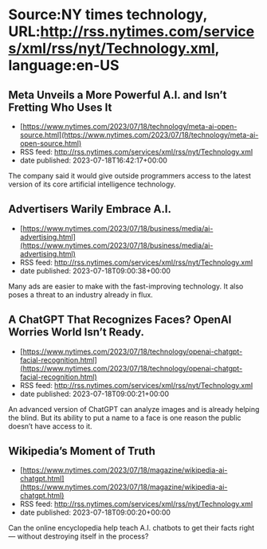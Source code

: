 # Source:NY times technology, URL:http://rss.nytimes.com/services/xml/rss/nyt/Technology.xml, language:en-US

## Meta Unveils a More Powerful A.I. and Isn’t Fretting Who Uses It
 - [https://www.nytimes.com/2023/07/18/technology/meta-ai-open-source.html](https://www.nytimes.com/2023/07/18/technology/meta-ai-open-source.html)
 - RSS feed: http://rss.nytimes.com/services/xml/rss/nyt/Technology.xml
 - date published: 2023-07-18T16:42:17+00:00

The company said it would give outside programmers access to the latest version of its core artificial intelligence technology.

## Advertisers Warily Embrace A.I.
 - [https://www.nytimes.com/2023/07/18/business/media/ai-advertising.html](https://www.nytimes.com/2023/07/18/business/media/ai-advertising.html)
 - RSS feed: http://rss.nytimes.com/services/xml/rss/nyt/Technology.xml
 - date published: 2023-07-18T09:00:38+00:00

Many ads are easier to make with the fast-improving technology. It also poses a threat to an industry already in flux.

## A ChatGPT That Recognizes Faces? OpenAI Worries World Isn’t Ready.
 - [https://www.nytimes.com/2023/07/18/technology/openai-chatgpt-facial-recognition.html](https://www.nytimes.com/2023/07/18/technology/openai-chatgpt-facial-recognition.html)
 - RSS feed: http://rss.nytimes.com/services/xml/rss/nyt/Technology.xml
 - date published: 2023-07-18T09:00:21+00:00

An advanced version of ChatGPT can analyze images and is already helping the blind. But its ability to put a name to a face is one reason the public doesn’t have access to it.

## Wikipedia’s Moment of Truth
 - [https://www.nytimes.com/2023/07/18/magazine/wikipedia-ai-chatgpt.html](https://www.nytimes.com/2023/07/18/magazine/wikipedia-ai-chatgpt.html)
 - RSS feed: http://rss.nytimes.com/services/xml/rss/nyt/Technology.xml
 - date published: 2023-07-18T09:00:20+00:00

Can the online encyclopedia help teach A.I. chatbots to get their facts right — without destroying itself in the process?

